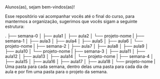 Alunos(as), sejam bem-vindos(as)!

Esse repositório vai acompanhar vocês até o final do curso, para mantermos a organização, sugerimos que vocês sigam a seguinte estrutura:

.
├── semana-0
│   ├── aula1
│   ├── aula2
│   └── projeto-nome
|
├── semana-1
│   ├── aula3
│   ├── aula4
│   ├── aula5
│   ├── aula6
│   └── projeto-nome
|
├── semana-2
│   ├── aula7
│   ├── aula8
│   ├── aula9
│   ├── aula10
│   └── projeto-nome
|
├── semana-3
│   ├── aula11
│   ├── aula12
│   ├── aula13
│   ├── aula14
│   └── projeto-nome
|
├── semana-4
│   ├── aula15
│   ├── aula16
│   ├── aula17
│   ├── aula18
│   └── projeto-nome
|
Uma pasta para cada semana, dentro delas uma pasta para cada dia de aula e por fim uma pasta para o projeto da semana.

